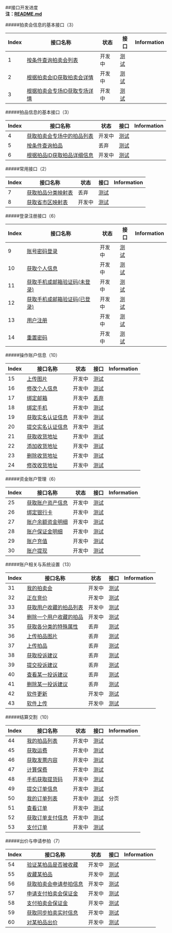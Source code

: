 ##接口开发进度  
**注：[README.md](README.md)**   

#####拍卖会信息的基本接口（3）

|Index| 接口名称 | 状态 | 接口 | Information |
|-----|----------|------|------|-----|
|1| [按条件查询拍卖会列表](首页/拍卖会信息相关接口.md) |开发中| [测试](http://60.191.203.80/phones/pMainAction!getAuctionMainList.htm?status=预展中&type=同步)||
|2| [根据拍卖会ID获取拍卖会详情](首页/拍卖会信息相关接口.md) |开发中| [测试]()||
|3| [根据拍卖会专场ID获取专场详情](首页/拍卖会信息相关接口.md) |开发中| [测试]()||

#####拍品信息的基本接口（3）

|Index| 接口名称 | 状态 | 接口 | Information |
|-----|----------|------|------|-----|
|4| [获取拍卖会专场中的拍品列表](首页/拍品信息相关接口.md) |开发中| [测试]()|  |
|5| [按条件查询拍品](首页/拍品信息相关接口.md) |丢弃| [测试](http://)| |
|6| [根据拍品ID获取拍品详细信息](首页/拍品信息相关接口.md) |开发中| [测试]()| |

#####常用接口（2）

|Index| 接口名称 | 状态 | 接口 | Information |
|-----|----------|------|------|-----|
|7| [获取拍品分类映射表](基本/常用列表获取.md#1) |丢弃|[测试]()| |
|8| [获取省市区映射表](基本/常用列表获取.md#2) |开发中|[测试]()| |

#####登录注册接口（6）

|Index| 接口名称 | 状态 | 接口 | Information |
|-----|----------|------|------|-----|
|9|[账号密码登录](我/登录注册.md) |开发中| [测试](http://demo.shbgz.com/APP/app_login.aspx?m=login&mobile=15858268551&password=11111111)|  |
|10|[获取个人信息](我/登录注册.md) |开发中| [测试]()|  |
|11|[获取手机或邮箱验证码(未登录)](我/登录注册.md) |开发中| [测试](http://demo.shbgz.com/APP/app_login.aspx?m=getMobileCheckCodeNoLogin&mobile=15858268551)| |
|12|[获取手机或邮箱验证码(已登录)](我/登录注册.md) |开发中| [测试]()| |
|13|[用户注册](我/登录注册.md) |开发中| [测试](http://demo.shbgz.com/APP/app_login.aspx?m=register&mobile=15858268551&checkcode=802910&realCheckcode=802910&password=11111111)| |
|14| [重置密码](我/登录注册.md) |开发中|[测试]()| |

#####操作账户信息（10）

|Index| 接口名称 | 状态 | 接口 | Information |
|-----|----------|------|------|-----|
|15| [上传图片](我/个人信息操作.md) |开发中| [测试]()| |
|16| [修改个人信息](我/个人信息操作.md) |开发中| [测试]() | |
|17| [绑定邮箱](我/个人信息操作.md) |开发中| [丢弃]()||
|18| [绑定手机](我/个人信息操作.md) |开发中| [测试]() ||
|19| [获取实名认证信息](我/实名认证.md) |开发中|[测试]()  | |
|20| [提交实名认证信息](我/实名认证.md) |开发中| [测试]() | |
|21| [获取收货地址](我/收货地址管理.md) |开发中|[测试]()||
|22| [添加收货地址](我/收货地址管理.md) |开发中| [测试]()| |
|23| [删除收货地址](我/收货地址管理.md) |开发中| [测试]()| |
|24| [修改收货地址](我/收货地址管理.md) |开发中|[测试]() | |

#####资金账户管理（6）

|Index| 接口名称 | 状态 | 接口 | Information |
|------|----|------|------|-----|
|25 |[获取账户资产信息](我/资金账户管理.md#0) |开发中| [测试]()| |
|26 |[绑定银行卡](我/资金账户管理.md#1) |开发中|[测试]() | |
|27 |[账户余额资金明细](我/资金账户管理.md#2) |开发中|[测试]()||
|28 |[账户保证金明细](我/资金账户管理.md#3) |开发中|[测试]()||
|29 |[账户充值](我/资金账户管理.md#4) |开发中|[测试]()||
|30 |[账户提现](我/资金账户管理.md#5) |开发中|[测试]()||

#####账户相关与系统设置（13）

|Index| 接口名称 | 状态 | 接口 | Information |
|-----|-----|------|------|-----|
|31| [我的拍卖会](我/我的拍卖会管理.md) |开发中| [测试]()| |
|32| [正在竞价](我/正在竞价管理.md) |开发中|[测试]() | |
|33| [获取用户收藏的拍品列表](我/我的收藏.md) |开发中|  [测试]() | |
|34| [删除一个用户收藏的拍品](我/我的收藏.md) |开发中| [测试]()||
|35| [获取各分类的特殊属性](我/上传拍品.md#3) |丢弃| [测试]() ||
|36| [上传拍品图片](我/上传拍品.md#2) |丢弃|[测试]() ||
|37| [上传拍品](我/上传拍品.md#5) |丢弃|[测试]() ||
|38| [获取投诉建议](我/投诉建议.md#1) |丢弃| [测试]() |  | 
|39| [提交投诉建议](我/投诉建议.md#2) |丢弃| [测试]() | |
|40| [查看某一投诉建议](我/投诉建议.md#3) |丢弃| [测试]() | | 
|41| [删除某一投诉建议](我/投诉建议.md#4) |丢弃| [测试]() | |
|42|[软件更新](我/系统设置.md)|开发中|[测试]()| |
|43|[软件上传](我/系统设置.md)|开发中|[测试]() | |

#####结算交割（10）

|Index| 接口名称 | 状态 | 接口 | Information |
|-----|-----|------|------|-----|
|44|[我的拍品列表](我/结算交割.md#2)|开发中| [测试]()| |
|45|[获取运费](我/结算交割.md#3_1)|开发中|[测试]()  | |
|46|[获取发票内容](我/结算交割.md#3_2)|开发中|[测试]() | |
|47|[计算保费](我/结算交割.md#3_3)|开发中|[测试]() | |
|48|[手机获取提货码](我/结算交割.md#3_4)|开发中|[测试]()  | |
|49|[提交订单信息](我/结算交割.md#4)|开发中|[测试]() | | 
|50|[我的订单列表](我/结算交割.md#5) |开发中| [测试]()| 分页 |
|51|[查看订单](我/结算交割.md#6)|开发中|[测试]() | |
|52|[获取订单支付信息](我/结算交割.md#7_1)|开发中|[测试]()  | |
|53|[支付订单](我/结算交割.md#7_2)|开发中|[测试]()  | |

#####出价与申请参拍（7）

|Index| 接口名称 | 状态 | 接口 | Information |
|-----|-----|------|------|-----|
|54| [验证某拍品是否被收藏](拍卖大厅/收藏某拍品.md)|开发中| [测试]()| |
|55| [收藏某拍品](拍卖大厅/收藏某拍品.md)|开发中| [测试]()| | [测试]()| |
|56| [获取拍卖会申请参拍信息](拍卖大厅/申请参拍相关接口.md#2)|开发中| [测试]()| |
|57| [申请支付拍卖会保证金](拍卖大厅/申请参拍相关接口.md#3)|开发中| [测试]()| |
|58| [支付拍卖会保证金](拍卖大厅/申请参拍相关接口.md#4)|开发中|[测试]() ||
|59| [获取同步拍卖实时信息](拍卖大厅/申请参拍相关接口.md#5)|开发中| [测试]()| |
|60| [对某拍品出价](拍卖大厅/申请参拍相关接口.md#7)|开发中|[测试]() | |



